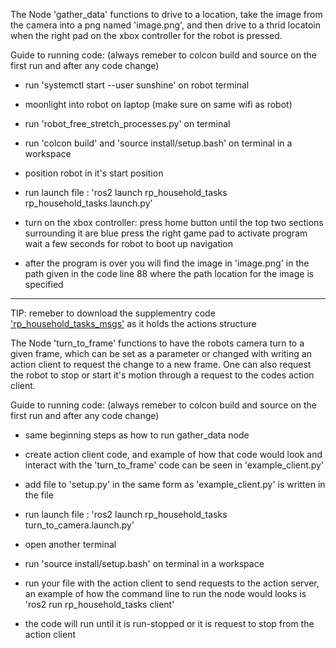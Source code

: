 The Node 'gather_data' functions to drive to a location, take the image from the camera into a png named 'image.png', 
and then drive to a thrid locatoin when the right pad on the xbox controller for the robot is pressed.

Guide to running code: (always remeber to colcon build and source on the first run and after any code change)

- run 'systemctl start --user sunshine' on robot terminal

- moonlight into robot on laptop (make sure on same wifi as robot)

- run 'robot_free_stretch_processes.py' on terminal

- run 'colcon build' and 'source install/setup.bash' on terminal in a workspace

- position robot in it's start position

- run launch file : 'ros2 launch rp_household_tasks rp_household_tasks.launch.py' 

- turn on the xbox controller:
    press home button until the top two sections surrounding it are blue
    press the right game pad to activate program
    wait a few seconds for robot to boot up navigation

- after the program is over you will find the image in 'image.png' in the path 
  given in the code line 88 where the path location for the image is specified

------------------------------

TIP: remeber to download the supplementry code ['rp_household_tasks_msgs'](https://github.com/masettizan/rp_household_tasks_msgs) 
as it holds the actions structure

The Node 'turn_to_frame' functions to have the robots camera turn to a given frame, which can be set as a parameter
or changed with writing an action client to request the change to a new frame. One can also request the robot to stop
or start it's motion through a request to the codes action client.

Guide to running code: (always remeber to colcon build and source on the first run and after any code change)

- same beginning steps as how to run gather_data node

- create action client code, and example of how that code would look and interact with the 'turn_to_frame' 
  code can be seen in 'example_client.py'

- add file to 'setup.py' in the same form as 'example_client.py' is written in the file

- run launch file : 'ros2 launch rp_household_tasks turn_to_camera.launch.py' 

- open another terminal

- run 'source install/setup.bash' on terminal in a workspace

- run your file with the action client to send requests to the action server,
  an example of how the command line to run the node would looks is 'ros2 run rp_household_tasks client'

- the code will run until it is run-stopped or it is request to stop from the action client

